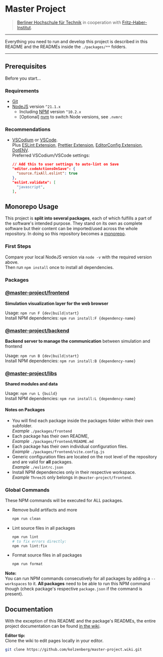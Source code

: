 # Master Project

> [Berliner Hochschule für Technik](https://bht-berlin.de/en) in cooperation with [Fritz-Haber-Institut](https://www.fhi.mpg.de).

---

Everything you need to run and develop this project is described in this README and the READMEs inside the `./packages/**` folders.

---

## Prerequisites

Before you start...

### Requirements

- [Git](https://git-scm.com/)
- [NodeJS](https://nodejs.org/en) version `^21.1.x`
  - Including [NPM](https://www.npmjs.com/package/npm) version `^10.2.x`
  - [Optional] [nvm](https://github.com/nvm-sh/nvm) to switch Node versions, see `.nvmrc`

### Recommendations

- [VSCodium](https://vscodium.com/) or [VSCode](https://code.visualstudio.com/).  
  Plus [ESLint Extension](https://open-vsx.org/vscode/item?itemName=dbaeumer.vscode-eslint/), [Prettier Extension](https://open-vsx.org/vscode/item?itemName=esbenp.prettier-vscode), [EditorConfig Extension](https://open-vsx.org/vscode/item?itemName=EditorConfig.EditorConfig), [DotENV](https://open-vsx.org/vscode/item?itemName=mikestead.dotenv).  
  Preferred VSCodium/VSCode settings:

  ```json
  // Add this to user settings to auto-lint on Save
  "editor.codeActionsOnSave": {
    "source.fixAll.eslint": true
  },
  "eslint.validate": [
    "javascript",
  ],
  ```

## Monorepo Usage

This project is **split into several packages**, each of which fulfills a part of the software's intended purpose. They stand on its own as complete software but their content can be imported/used across the whole repository. In doing so this repository becomes a [monorepo](https://monorepo.tools).

### First Steps

Compare your local NodeJS version via `node -v` with the required version above.  
Then run `npm install` once to install all dependencies.

### Packages

### [@master-project/frontend](https://github.com/kelzenberg/master-project/tree/main/packages/frontend)

**Simulation visualization layer for the web browser**

Usage: `npm run F {dev|build|start}`  
Install NPM dependencies: `npm run install:F {dependency-name}`

### [@master-project/backend](https://github.com/kelzenberg/master-project/tree/main/packages/backend)

**Backend server to manage the communication** between simulation and frontend

Usage: `npm run B {dev|build|start}`  
Install NPM dependencies: `npm run install:B {dependency-name}`

### [@master-project/libs](https://github.com/kelzenberg/master-project/tree/main/packages/libs)

**Shared modules and data**

Usage: `npm run L {build}`  
Install NPM dependencies: `npm run install:L {dependency-name}`

#### Notes on Packages

- You will find each package inside the packages folder within their own subfolder.  
  _Example_ `./packages/frontend`
- Each package has their own README,  
  _Example_ `./packages/frontend/README.md`
- Each package has their own individual configuration files.  
  _Example_ `./packages/frontend/vite.config.js`
- Generic configuration files are located on the root level of the repository and are valid for **all** packages.  
  _Example_ `./eslintrc.json`
- Install NPM dependencies only in their respective workspace.  
  _Example_ `ThreeJS` only belongs in `@master-project/frontend`.

### Global Commands

These NPM commands will be executed for ALL packages.

- Remove build artifacts and more

  ```sh
  npm run clean
  ```

- Lint source files in all packages

  ```sh
  npm run lint
  # to fix errors directly:
  npm run lint:fix
  ```

- Format source files in all packages
  ```sh
  npm run format
  ```

**Note:**  
You can run NPM commands consecutively for all packages by adding a `--workspaces` to it. **All packages** need to be able to run this NPM command though (check package's respective `package.json` if the command is present).

## Documentation

With the exception of this README and the package's READMEs, the entire project documentation can be found [in the wiki](https://github.com/kelzenberg/master-project/wiki).

**Editor tip:**  
Clone the wiki to edit pages locally in your editor.

```sh
git clone https://github.com/kelzenberg/master-project.wiki.git
```
